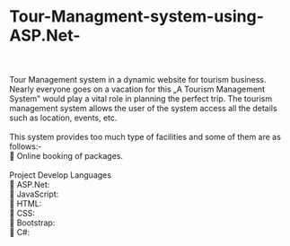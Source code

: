 # Tour-Managment-system-using-ASP.Net-
<br/><br/>
Tour Management system in a dynamic website for tourism business. Nearly everyone goes on a vacation for this „A Tourism Management System‟ would play a vital role in planning the perfect trip. The tourism management system allows the user of the system access all the details such as location, events, etc.
<br/><br/>
This system provides too much type of facilities and some of them are as follows:-
<br/>
 Online booking of packages.
<br/><br/>
Project Develop Languages <br/>
 ASP.Net:<br/>
 JavaScript:<br/>
 HTML:<br/>
 CSS:<br/>
 Bootstrap:<br/>
 C#:<br/>
